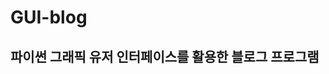 # GUI-blog
파이썬 그래픽 유저 인터페이스를 활용한 블로그 프로그램
-------------------------------------------------------------------------------------------------

